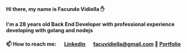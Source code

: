 #### Hi there, my name is Facundo Vidiella ✋

<!--
**FacuVidiella/FacuVidiella** is a ✨ _special_ ✨ repository because its `README.md` (this file) appears on your GitHub profile.

Here are some ideas to get you started:

- 🔭 I’m currently working on ...
- 🌱 I’m currently learning ...
- 👯 I’m looking to collaborate on ...
- 🤔 I’m looking for help with ...
- 💬 Ask me about ...
- 📫 How to reach me: ...
- 😄 Pronouns: ...
- ⚡ Fun fact: ...
-->
#### I'm a 28 years old Back End Developer with professional experience developing with golang and nodejs


#### 📫 How to reach me: <img height="15" src="https://cdn-icons-png.flaticon.com/512/174/174857.png"> [Linkedin](https://www.linkedin.com/in/facundovidiella/) <img heigth="15" width="15" src="https://cdn.icon-icons.com/icons2/2631/PNG/512/gmail_new_logo_icon_159149.png"> facuvidiella@gmail.com 💼 [Portfolio](https://www.facuvidiella.com.ar/)
 

                        
                        
